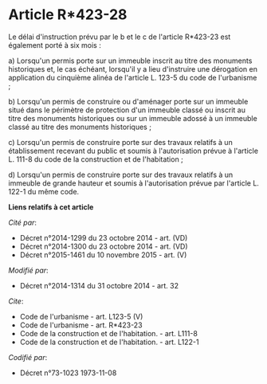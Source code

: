 # Article R*423-28

Le délai d'instruction prévu par le b et le c de l'article R*423-23 est également porté à six mois : 

a) Lorsqu'un permis porte sur un immeuble inscrit au titre des monuments historiques et, le cas échéant, lorsqu'il y a lieu
d'instruire une dérogation en application du cinquième alinéa de l'article L. 123-5 du code de l'urbanisme ; 

b) Lorsqu'un permis de construire ou d'aménager porte sur un immeuble situé dans le périmètre de protection d'un immeuble
classé ou inscrit au titre des monuments historiques ou sur un immeuble adossé à un immeuble classé au titre des monuments
historiques ; 

c) Lorsqu'un permis de construire porte sur des travaux relatifs à un établissement recevant du public et soumis à
l'autorisation prévue à l'article L. 111-8 du code de la construction et de l'habitation ; 

d) Lorsqu'un permis de construire porte sur des travaux relatifs à un immeuble de grande hauteur et soumis à l'autorisation
prévue par l'article L. 122-1 du même code.

**Liens relatifs à cet article**

_Cité par_:

  - Décret n°2014-1299 du 23 octobre 2014 - art. (VD)
  - Décret n°2014-1300 du 23 octobre 2014 - art. (VD)
  - Décret n°2015-1461 du 10 novembre 2015 - art. (V)

_Modifié par_:

  - Décret n°2014-1314 du 31 octobre 2014 - art. 32

_Cite_:

  - Code de l'urbanisme - art. L123-5 (V)
  - Code de l'urbanisme - art. R*423-23
  - Code de la construction et de l'habitation. - art. L111-8
  - Code de la construction et de l'habitation. - art. L122-1

_Codifié par_:

  - Décret n°73-1023 1973-11-08
